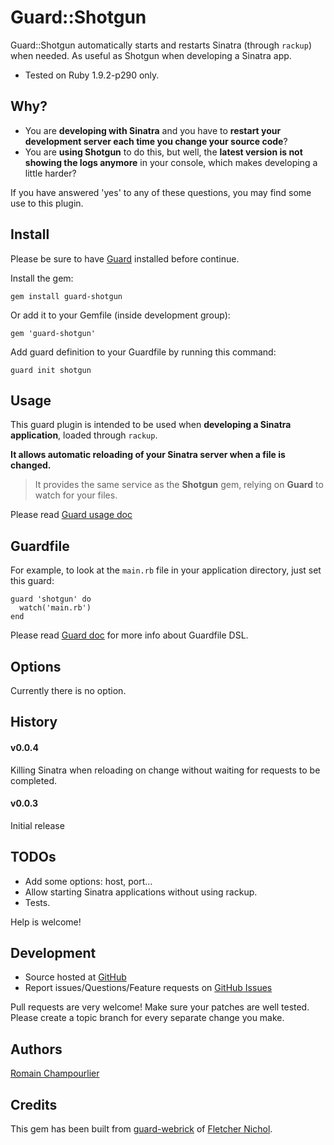 # Guard::Shotgun

Guard::Shotgun automatically starts and restarts Sinatra (through `rackup`) when needed. As useful as Shotgun when developing a Sinatra app.

* Tested on Ruby 1.9.2-p290 only.

## Why?

* You are **developing with Sinatra** and you have to **restart your development server each time you change your source code**?
* You are **using Shotgun** to do this, but well, the **latest version is not showing the logs anymore** in your console, which makes developing a little harder?

If you have answered 'yes' to any of these questions, you may find some use to this plugin.

## Install

Please be sure to have [Guard](http://github.com/guard/guard) installed before continue.

Install the gem:

    gem install guard-shotgun

Or add it to your Gemfile (inside development group):

    gem 'guard-shotgun'

Add guard definition to your Guardfile by running this command:

    guard init shotgun

## Usage

This guard plugin is intended to be used when **developing a Sinatra application**, loaded through `rackup`.

**It allows automatic reloading of your Sinatra server when a file is changed.**

> It provides the same service as the **Shotgun** gem, relying on **Guard** to watch for your files.

Please read [Guard usage doc](http://github.com/guard/guard#readme)

## Guardfile

For example, to look at the `main.rb` file in your application directory, just set this guard:

    guard 'shotgun' do
      watch('main.rb')
    end
    
Please read [Guard doc](http://github.com/guard/guard#readme) for more info about Guardfile DSL.


## Options

Currently there is no option.

## History

#### v0.0.4

Killing Sinatra when reloading on change without waiting for requests to be completed.

#### v0.0.3

Initial release

## TODOs

* Add some options: host, port...
* Allow starting Sinatra applications without using rackup.
* Tests.

Help is welcome!


## Development

* Source hosted at [GitHub](http://github.com/rchampourlier/guard-shotgun)
* Report issues/Questions/Feature requests on [GitHub Issues](http://github.com/rchampourlier/guard-shotgun/issues)

Pull requests are very welcome! Make sure your patches are well tested. Please create a topic branch for every separate change
you make.

## Authors

[Romain Champourlier](http://github.com/rchampourlier)


## Credits

This gem has been built from [guard-webrick](https://github.com/guard/guard-webrick) of [Fletcher Nichol](http://github.com/fnichol).
